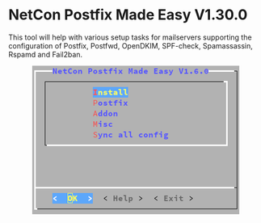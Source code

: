 NetCon Postfix Made Easy V1.30.0
================================

This tool will help with various setup tasks for mailservers supporting the configuration of Postfix, Postfwd, OpenDKIM, SPF-check, Spamassassin, Rspamd and Fail2ban.

<p align="center">
  <img src="https://raw.githubusercontent.com/netcon-consulting/pf-menu/master/images/main.png">
</p>
